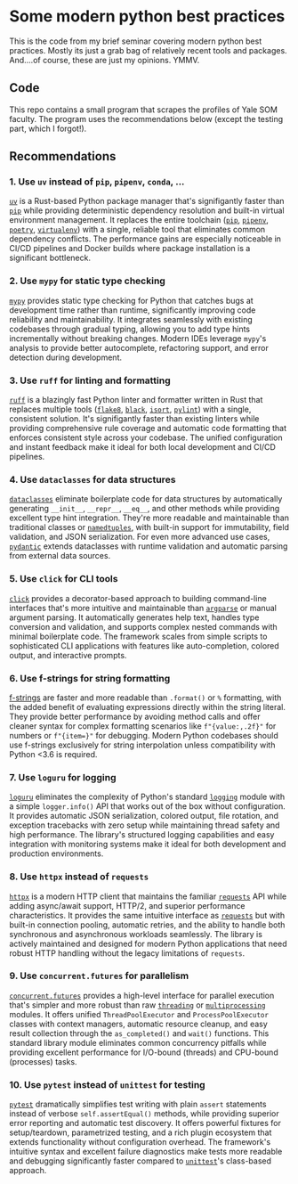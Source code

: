 # Some modern python best practices

This is the code from my brief seminar covering
modern python best practices. Mostly its just a
grab bag of relatively recent tools and packages.
And....of course, these are just my opinions. YMMV.

## Code

This repo contains a small program that scrapes
the profiles of Yale SOM faculty. The program uses
the recommendations below (except the testing part,
which I forgot!).

## Recommendations

### 1. Use `uv` instead of `pip`, `pipenv`, `conda`, ...

[`uv`](https://docs.astral.sh/uv/) is a Rust-based Python package manager that's signifigantly faster than [`pip`](https://pip.pypa.io/) while providing deterministic dependency resolution and built-in virtual environment management. It replaces the entire toolchain ([`pip`](https://pip.pypa.io/), [`pipenv`](https://pipenv.pypa.io/), [`poetry`](https://python-poetry.org/), [`virtualenv`](https://virtualenv.pypa.io/)) with a single, reliable tool that eliminates common dependency conflicts. The performance gains are especially noticeable in CI/CD pipelines and Docker builds where package installation is a significant bottleneck.

### 2. Use `mypy` for static type checking

[`mypy`](https://mypy.readthedocs.io/) provides static type checking for Python that catches bugs at development time rather than runtime, significantly improving code reliability and maintainability. It integrates seamlessly with existing codebases through gradual typing, allowing you to add type hints incrementally without breaking changes. Modern IDEs leverage `mypy`'s analysis to provide better autocomplete, refactoring support, and error detection during development.

### 3. Use `ruff` for linting and formatting

[`ruff`](https://docs.astral.sh/ruff/) is a blazingly fast Python linter and formatter written in Rust that replaces multiple tools ([`flake8`](https://flake8.pycqa.org/), [`black`](https://black.readthedocs.io/), [`isort`](https://pycqa.github.io/isort/), [`pylint`](https://pylint.readthedocs.io/)) with a single, consistent solution. It's signifigantly faster than existing linters while providing comprehensive rule coverage and automatic code formatting that enforces consistent style across your codebase. The unified configuration and instant feedback make it ideal for both local development and CI/CD pipelines.

### 4. Use `dataclasses` for data structures

[`dataclasses`](https://docs.python.org/3/library/dataclasses.html) eliminate boilerplate code for data structures by automatically generating `__init__`, `__repr__`, `__eq__`, and other methods while providing excellent type hint integration. They're more readable and maintainable than traditional classes or [`namedtuples`](https://docs.python.org/3/library/collections.html#collections.namedtuple), with built-in support for immutability, field validation, and JSON serialization. For even more advanced use cases, [`pydantic`](https://docs.pydantic.dev/) extends dataclasses with runtime validation and automatic parsing from external data sources.

### 5. Use `click` for CLI tools

[`click`](https://click.palletsprojects.com/) provides a decorator-based approach to building command-line interfaces that's more intuitive and maintainable than [`argparse`](https://docs.python.org/3/library/argparse.html) or manual argument parsing. It automatically generates help text, handles type conversion and validation, and supports complex nested commands with minimal boilerplate code. The framework scales from simple scripts to sophisticated CLI applications with features like auto-completion, colored output, and interactive prompts.

### 6. Use f-strings for string formatting

[f-strings](https://docs.python.org/3/reference/lexical_analysis.html#f-strings) are faster and more readable than `.format()` or `%` formatting, with the added benefit of evaluating expressions directly within the string literal. They provide better performance by avoiding method calls and offer cleaner syntax for complex formatting scenarios like `f"{value:,.2f}"` for numbers or `f"{item=}"` for debugging. Modern Python codebases should use f-strings exclusively for string interpolation unless compatibility with Python <3.6 is required.

### 7. Use `loguru` for logging

[`loguru`](https://loguru.readthedocs.io/) eliminates the complexity of Python's standard [`logging`](https://docs.python.org/3/library/logging.html) module with a simple `logger.info()` API that works out of the box without configuration. It provides automatic JSON serialization, colored output, file rotation, and exception tracebacks with zero setup while maintaining thread safety and high performance. The library's structured logging capabilities and easy integration with monitoring systems make it ideal for both development and production environments.

### 8. Use `httpx` instead of `requests`

[`httpx`](https://www.python-httpx.org/) is a modern HTTP client that maintains the familiar [`requests`](https://requests.readthedocs.io/) API while adding async/await support, HTTP/2, and superior performance characteristics. It provides the same intuitive interface as [`requests`](https://requests.readthedocs.io/) but with built-in connection pooling, automatic retries, and the ability to handle both synchronous and asynchronous workloads seamlessly. The library is actively maintained and designed for modern Python applications that need robust HTTP handling without the legacy limitations of `requests`.

### 9. Use `concurrent.futures` for parallelism

[`concurrent.futures`](https://docs.python.org/3/library/concurrent.futures.html) provides a high-level interface for parallel execution that's simpler and more robust than raw [`threading`](https://docs.python.org/3/library/threading.html) or [`multiprocessing`](https://docs.python.org/3/library/multiprocessing.html) modules. It offers unified `ThreadPoolExecutor` and `ProcessPoolExecutor` classes with context managers, automatic resource cleanup, and easy result collection through the `as_completed()` and `wait()` functions. This standard library module eliminates common concurrency pitfalls while providing excellent performance for I/O-bound (threads) and CPU-bound (processes) tasks.

### 10. Use `pytest` instead of `unittest` for testing

[`pytest`](https://docs.pytest.org/) dramatically simplifies test writing with plain `assert` statements instead of verbose `self.assertEqual()` methods, while providing superior error reporting and automatic test discovery. It offers powerful fixtures for setup/teardown, parametrized testing, and a rich plugin ecosystem that extends functionality without configuration overhead. The framework's intuitive syntax and excellent failure diagnostics make tests more readable and debugging significantly faster compared to [`unittest`](https://docs.python.org/3/library/unittest.html)'s class-based approach.

